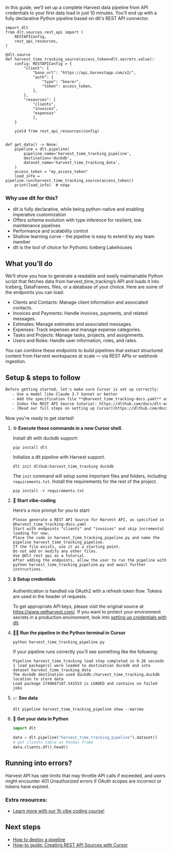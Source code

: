 In this guide, we'll set up a complete Harvest data pipeline from API credentials to your first data load in just 10 minutes. You'll end up with a fully declarative Python pipeline based on dlt's REST API connector.

```python-outcome
import dlt
from dlt.sources.rest_api import (
    RESTAPIConfig,
    rest_api_resources,
)

@dlt.source
def harvest_time_tracking_source(access_token=dlt.secrets.value):
    config: RESTAPIConfig = {
        "client": {
            "base_url": "https://api.harvestapp.com/v2/",
            "auth": {
                "type": "bearer",
                "token": access_token,
            },
        },
        "resources": [
            "clients",
            "invoices",
            "expenses"
            ],
    }

    yield from rest_api_resources(config)


def get_data() -> None:
    pipeline = dlt.pipeline(
        pipeline_name='harvest_time_tracking_pipeline',
        destination='duckdb',
        dataset_name='harvest_time_tracking_data', 
    )
    access_token = "my_access_token"
    load_info = pipeline.run(harvest_time_tracking_source(access_token))
    print(load_info)  # noqa
```

### Why use dlt for this?

- dlt is fully declarative, while being python-native and enabling imperative customization
- Offers schema evolution with type inference for resilient, low maintenance pipelines
- Performance and scalability control
- Shallow learning curve - the pipeline is easy to extend by any team member
- dlt is the tool of choice for Pythonic Iceberg Lakehouses

## What you’ll do

We’ll show you how to generate a readable and easily maintainable Python script that fetches data from harvest_time_tracking’s API and loads it into Iceberg, DataFrames, files, or a database of your choice. Here are some of the endpoints you can load:

- Clients and Contacts: Manage client information and associated contacts.
- Invoices and Payments: Handle invoices, payments, and related messages.
- Estimates: Manage estimates and associated messages.
- Expenses: Track expenses and manage expense categories.
- Tasks and Projects: Manage tasks, projects, and assignments.
- Users and Roles: Handle user information, roles, and rates.

You can combine these endpoints to build pipelines that extract structured content from Harvest workspaces at scale — via REST APIs or webhook ingestion.

## Setup & steps to follow

```default
Before getting started, let's make sure Cursor is set up correctly:
   - Use a model like Claude 3.7 Sonnet or better
   - Add the specification file **@harvest_time_tracking-docs.yaml** as context
   - Index the REST API Source tutorial: https://dlthub.com/docs/dlt-ecosystem/verified-sources/rest_api/ and add it to context as **@dlt rest api**
   - [Read our full steps on setting up Cursor](https://dlthub.com/docs/dlt-ecosystem/llm-tooling/cursor-restapi#23-configuring-cursor-with-documentation)
```

Now you're ready to get started! 

1. ⚙️ **Execute these commands in a new Cursor shell.**
    
    Install dlt with duckdb support:
    ```shell
    pip install dlt
    ```

    Initialize a dlt pipeline with Harvest support.
    ```shell
    dlt init dlthub:harvest_time_tracking duckdb
    ```

    The `init` command will setup some important files and folders, including `requirements.txt`. Install the requirements for the rest of the project.
    ```shell
    pip install -r requirements.txt
    ```
    
2. 🤠 **Start vibe-coding**
    
    Here’s a nice prompt for you to start: 
    
    ```prompt
    Please generate a REST API Source for Harvest API, as specified in @harvest_time_tracking-docs.yaml 
    Start with endpoints "clients" and "invoices" and skip incremental loading for now. 
    Place the code in harvest_time_tracking_pipeline.py and name the pipeline harvest_time_tracking_pipeline. 
    If the file exists, use it as a starting point. 
    Do not add or modify any other files. 
    Use @dlt rest api as a tutorial. 
    After adding the endpoints, allow the user to run the pipeline with python harvest_time_tracking_pipeline.py and await further instructions.
    ```

    
3. 🔒 **Setup credentials** 
    
    Authentication is handled via OAuth2 with a refresh token flow. Tokens are used in the header of requests.
    
    To get appropriate API keys, please visit the original source at https://www.getharvest.com/.
    If you want to protect your environment secrets in a production environment, look into [setting up credentials with dlt](https://dlthub.com/docs/walkthroughs/add_credentials).
    
4. 🏃‍♀️ **Run the pipeline in the Python terminal in Cursor**
    
    ```shell
    python harvest_time_tracking_pipeline.py
    ```
    
    If your pipeline runs correctly you’ll see something like the following:
    
    ```shell
    Pipeline harvest_time_tracking load step completed in 0.26 seconds
    1 load package(s) were loaded to destination duckdb and into dataset harvest_time_tracking_data
    The duckdb destination used duckdb:/harvest_time_tracking.duckdb location to store data
    Load package 1749667187.541553 is LOADED and contains no failed jobs
    ```
    
5. 📈 **See data**
    
    ```shell
    dlt pipeline harvest_time_tracking_pipeline show --marimo
    ```
    
6. 🐍 **Get your data in Python**
    
    ```python
    import dlt

   data = dlt.pipeline("harvest_time_tracking_pipeline").dataset()
   # get clients table as Pandas frame
   data.clients.df().head()
    ```

## Running into errors?

Harvest API has rate limits that may throttle API calls if exceeded, and users might encounter 401 Unauthorized errors if OAuth scopes are incorrect or tokens have expired.

### Extra resources:

- [Learn more with our 1h vibe coding course!](https://www.youtube.com/watch?v=GGid70rnJuM)

## Next steps

- [How to deploy a pipeline](https://dlthub.com/docs/walkthroughs/deploy-a-pipeline)
- [How-to guide: Creating REST API Sources with Cursor](https://dlthub.com/docs/dlt-ecosystem/llm-tooling/cursor-restapi)